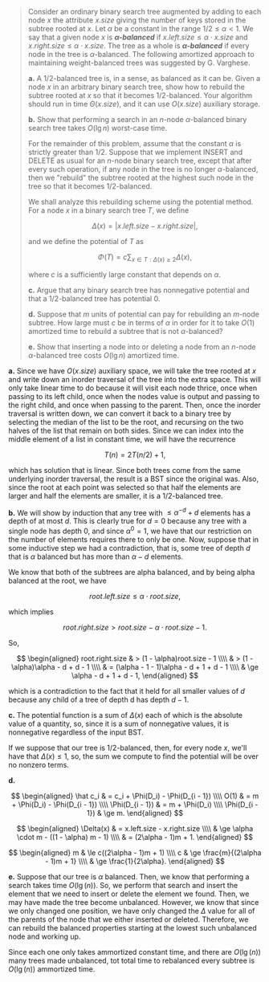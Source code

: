 > Consider an ordinary binary search tree augmented by adding to each node $x$ the attribute $x.size$ giving the number of keys stored in the subtree rooted at $x$. Let $\alpha$ be a constant in the range $1 / 2 \le \alpha < 1$. We say that a given node $x$ is **_$\alpha$-balanced_** if $x.left.size \le \alpha \cdot x.size$ and $x.right.size \le \alpha \cdot x.size$. The tree as a whole is **_$\alpha$-balanced_** if every node in the tree is $\alpha$-balanced. The following amortized approach to maintaining weight-balanced trees was suggested by G. Varghese.
>
> **a.** A $1 / 2$-balanced tree is, in a sense, as balanced as it can be. Given a node $x$ in an arbitrary binary search tree, show how to rebuild the subtree rooted at $x$ so that it becomes $1 / 2$-balanced. Your algorithm should run in time $\Theta(x.size)$, and it can use $O(x.size)$ auxiliary storage.
>
> **b.** Show that performing a search in an $n$-node $\alpha$-balanced binary search tree takes $O(\lg n)$ worst-case time.
>
> For the remainder of this problem, assume that the constant $\alpha$ is strictly greater than $1 / 2$. Suppose that we implement $\text{INSERT}$ and $\text{DELETE}$ as usual for an $n$-node binary search tree, except that after every such operation, if any node in the tree is no longer $\alpha$-balanced, then we "rebuild" the subtree rooted at the highest such node in the tree so that it becomes $1 / 2$-balanced.
>
> We shall analyze this rebuilding scheme using the potential method. For a node $x$ in a binary search tree $T$, we define
>
> $$\Delta(x) = |x.left.size - x.right.size|,$$
>
> and we define the potential of $T$ as
>
> $$\Phi(T) = c \sum_{x \in T: \Delta(x) \ge 2} \Delta(x),$$
>
> where $c$ is a sufficiently large constant that depends on $\alpha$.
>
> **c.** Argue that any binary search tree has nonnegative potential and that a $1 / 2$-balanced tree has potential $0$.
>
> **d.** Suppose that $m$ units of potential can pay for rebuilding an $m$-node subtree. How large must $c$ be in terms of $\alpha$ in order for it to take $O(1)$ amortized time to rebuild a subtree that is not $\alpha$-balanced?
>
> **e.** Show that inserting a node into or deleting a node from an $n$-node $\alpha$-balanced tree costs $O(\lg n)$ amortized time.

**a.** Since we have $O(x.size)$ auxiliary space, we will take the tree rooted at $x$ and write down an inorder traversal of the tree into the extra space. This will only take linear time to do because it will visit each node thrice, once when passing to its left child, once when the nodes value is output and passing to the right child, and once when passing to the parent. Then, once the inorder traversal is written down, we can convert it back to a binary tree by selecting the median of the list to be the root, and recursing on the two halves of the list that remain on both sides. Since we can index into the middle element of a list in constant time, we will have the recurrence

$$T(n) = 2T(n / 2) + 1,$$

which has solution that is linear. Since both trees come from the same underlying inorder traversal, the result is a $\text{BST}$ since the original was. Also, since the root at each point was selected so that half the elements are larger and half the elements are smaller, it is a $1 / 2$-balanced tree.

**b.** We will show by induction that any tree with $\le \alpha^{-d} + d$ elements has a depth of at most $d$. This is clearly true for $d = 0$ because any tree with a single node has depth $0$, and since $\alpha^0 = 1$, we have that our restriction on the number of elements requires there to only be one. Now, suppose that in some inductive step we had a contradiction, that is, some tree of depth $d$ that is $\alpha$ balanced but has more than $\alpha - d$ elements.

We know that both of the subtrees are alpha balanced, and by being alpha balanced at the root, we have

$$root.left.size \le \alpha \cdot root.size,$$

which implies

$$root.right.size > root.size - \alpha \cdot root.size - 1.$$

So,

$$
\begin{aligned}
root.right.size & >   (1 - \alpha)root.size - 1 \\\\
                & >   (1 - \alpha)\alpha - d + d - 1 \\\\
                & =   (\alpha - 1 - 1)\alpha - d + 1 + d - 1 \\\\
                & \ge \alpha - d + 1 + d - 1,
\end{aligned}
$$

which is a contradiction to the fact that it held for all smaller values of $d$ because any child of a tree of depth d has depth $d - 1$.

**c.** The potential function is a sum of $\Delta(x)$ each of which is the absolute value of a quantity, so, since it is a sum of nonnegative values, it is nonnegative regardless of the input $\text{BST}$.

If we suppose that our tree is $1 / 2$-balanced, then, for every node $x$, we'll have that $\Delta(x) \le 1$, so, the sum we compute to find the potential will be over no nonzero terms.

**d.**

$$
\begin{aligned}
       \hat c_i & =   c_i + \Phi(D_i) - \Phi(D_{i - 1}) \\\\
           O(1) & =   m + \Phi(D_i) - \Phi(D_{i - 1}) \\\\
\Phi(D_{i - 1}) & =   m + \Phi(D_i) \\\\
\Phi(D_{i - 1}) & \ge m.
\end{aligned}
$$

$$
\begin{aligned}
\Delta(x) & =   x.left.size - x.right.size \\\\
          & \ge \alpha \cdot m - ((1 - \alpha) m - 1) \\\\
          & =   (2\alpha - 1)m + 1.
\end{aligned}
$$

$$
\begin{aligned}
m & \le c((2\alpha - 1)m + 1) \\\\
c & \ge \frac{m}{(2\alpha - 1)m + 1} \\\\
  & \ge \frac{1}{2\alpha}.
\end{aligned}
$$

**e.** Suppose that our tree is $\alpha$ balanced. Then, we know that performing a search takes time $O(\lg(n))$. So, we perform that search and insert the element that we need to insert or delete the element we found. Then, we may have made the tree become unbalanced. However, we know that since we only changed one position, we have only changed the $\Delta$ value for all of the parents of the node that we either inserted or deleted. Therefore, we can rebuild the balanced properties starting at the lowest such unbalanced node and working up.

Since each one only takes ammortized constant time, and there are $O(\lg(n))$ many trees made unbalanced, tot total time to rebalanced every subtree is $O(\lg(n))$ ammortized time.
